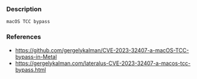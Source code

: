 ### Description
```
macOS TCC bypass
```

### References
* https://github.com/gergelykalman/CVE-2023-32407-a-macOS-TCC-bypass-in-Metal
* https://gergelykalman.com/lateralus-CVE-2023-32407-a-macos-tcc-bypass.html

